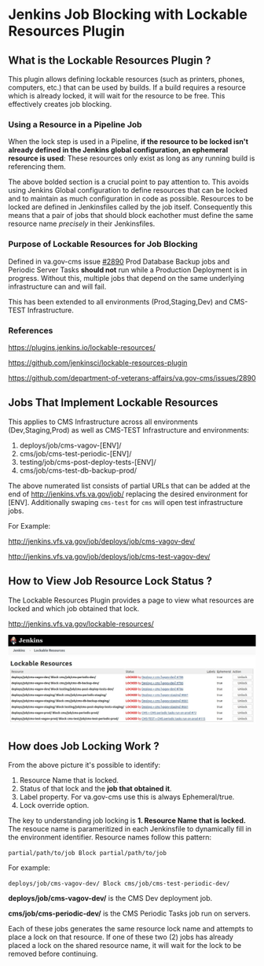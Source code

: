 # Jenkins Job Blocking with Lockable Resources Plugin

## What is the Lockable Resources Plugin ?

This plugin allows defining lockable resources (such as printers, phones, computers, etc.) that can be used by builds. If a build requires a resource which is already locked, it will wait for the resource to be free. This effectively creates job blocking.

### Using a Resource in a Pipeline Job

When the lock step is used in a Pipeline, **if the resource to be locked isn't already defined in the Jenkins global configuration, an ephemeral resource is used**: These resources only exist as long as any running build is referencing them.

The above bolded section is a crucial point to pay attention to. This avoids using Jenkins Global configuration to define resources that can be locked and to maintain as much configuration in code as possible. Resources to be locked are defined in Jenkinsfiles called by the job itself. Consequently this means that a pair of jobs that should block eachother must define the same resource name *precisely* in their Jenkinsfiles.

### Purpose of Lockable Resources for Job Blocking

Defined in va.gov-cms issue [#2890](https://github.com/department-of-veterans-affairs/va.gov-cms/issues/2890) Prod Database Backup jobs and Periodic Server Tasks **should not** run while a Production Deployment is in progress. Without this, multiple jobs that depend on the same underlying infrastructure can and will fail.

This has been extended to all environments (Prod,Staging,Dev) and CMS-TEST Infrastructure.

### References

https://plugins.jenkins.io/lockable-resources/

https://github.com/jenkinsci/lockable-resources-plugin

https://github.com/department-of-veterans-affairs/va.gov-cms/issues/2890

## Jobs That Implement Lockable Resources

This applies to CMS Infrastructure across all environments (Dev,Staging,Prod) as well as CMS-TEST Infrastructure and environments:

1. deploys/job/cms-vagov-[ENV]/
1. cms/job/cms-test-periodic-[ENV]/
1. testing/job/cms-post-deploy-tests-[ENV]/
1. cms/job/cms-test-db-backup-prod/

The above numerated list consists of partial URLs that can be added at the end of http://jenkins.vfs.va.gov/job/ replacing the desired environment for [ENV]. Additionally swaping `cms-test` for `cms` will open test infrastructure jobs.

For Example:

http://jenkins.vfs.va.gov/job/deploys/job/cms-vagov-dev/

http://jenkins.vfs.va.gov/job/deploys/job/cms-test-vagov-dev/


## How to View Job Resource Lock Status ?

The Lockable Resources Plugin provides a page to view what resources are locked and which job obtained that lock.

http://jenkins.vfs.va.gov/lockable-resources/

![Jenkins Lockable Resource Page](../images/jenkins-lockable-resources.jpg)

## How does Job Locking Work ?

From the above picture it's possible to identify:
1. Resource Name that is locked.
1. Status of that lock and the **job that obtained it**.
1. Label property. For va.gov-cms use this is always Ephemeral/true.
1. Lock override option.

The key to understanding job locking is **1. Resource Name that is locked.** The resouce name is parameritized in each Jenkinsfile to dynamically fill in the environment identifier. Resource names follow this pattern:

`partial/path/to/job Block partial/path/to/job`

For example:

`deploys/job/cms-vagov-dev/ Block cms/job/cms-test-periodic-dev/`

**deploys/job/cms-vagov-dev/** is the CMS Dev deployment job.

**cms/job/cms-periodic-dev/** is the CMS Periodic Tasks job run on servers.

Each of these jobs generates the same resource lock name and attempts to place a lock on that resource. If one of these two (2) jobs has already placed a lock on the shared resource name, it will wait for the lock to be removed before continuing.
